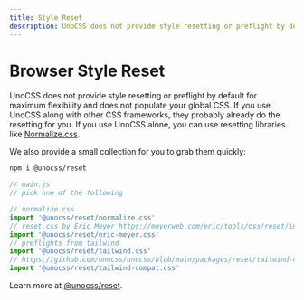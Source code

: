 ```yaml
---
title: Style Reset
description: UnoCSS does not provide style resetting or preflight by default for maximum flexibility and does not populate your global CSS.
---
```


# Browser Style Reset

UnoCSS does not provide style resetting or preflight by default for maximum flexibility and does not populate your global CSS. If you use UnoCSS along with other CSS frameworks, they probably already do the resetting for you. If you use UnoCSS alone, you can use resetting libraries like [Normalize.css](https://necolas.github.io/normalize.css/).

We also provide a small collection for you to grab them quickly:

```bash
npm i @unocss/reset
```

```ts
// main.js
// pick one of the following

// normalize.css
import '@unocss/reset/normalize.css'
// reset.css by Eric Meyer https://meyerweb.com/eric/tools/css/reset/index.html
import '@unocss/reset/eric-meyer.css'
// preflights from tailwind
import '@unocss/reset/tailwind.css'
// https://github.com/unocss/unocss/blob/main/packages/reset/tailwind-compat.md
import '@unocss/reset/tailwind-compat.css'
```

Learn more at [@unocss/reset](/tools/reset).
